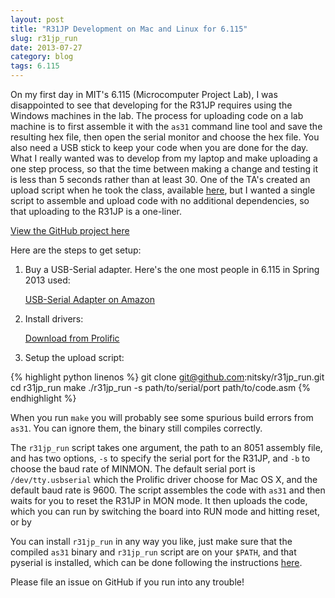 ```yaml
---
layout: post
title: "R31JP Development on Mac and Linux for 6.115"
slug: r31jp_run
date: 2013-07-27
category: blog
tags: 6.115
---
```


On my first day in MIT's 6.115 (Microcomputer Project Lab), I was disappointed to see that developing for the R31JP requires using the Windows machines in the lab. The process for uploading code on a lab machine is to first assemble it with the `as31` command line tool and save the resulting hex file, then open the serial monitor and choose the hex file. You also need a USB stick to keep your code when you are done for the day. What I really wanted was to develop from my laptop and make uploading a one step process, so that the time between making a change and testing it is less than 5 seconds rather than at least 30. One of the TA's created an upload script when he took the class, available [here](https://github.com/igutekunst/6.115-Toolchain), but I wanted a single script to assemble and upload code with no additional dependencies, so that uploading to the R31JP is a one-liner.

<!-- more -->

[View the GitHub project here](https://github.com/nitsky/r31jp_run)

Here are the steps to get setup:

1. Buy a USB-Serial adapter. Here's the one most people in 6.115 in Spring 2013 used:

    [USB-Serial Adapter on Amazon](http://www.amazon.com/TRENDnet-RS-232-Serial-Converter-TU-S9/dp/B0007T27H8/ref=sr_1_1?ie=UTF8&qid=1372904367&sr=8-1&keywords=usb+serial)

2. Install drivers:

    [Download from Prolific](http://prolificusa.com/pl-2303hx-drivers/)

3. Setup the upload script:

{% highlight python linenos %}
git clone git@github.com:nitsky/r31jp_run.git
cd r31jp_run
make
./r31jp_run -s path/to/serial/port path/to/code.asm
{% endhighlight %}

When you run `make` you will probably see some spurious build errors from `as31`. You can ignore them, the binary still compiles correctly.

The `r31jp_run` script takes one argument, the path to an 8051 assembly file, and has two options, `-s` to specify the serial port for the R31JP, and `-b` to choose the baud rate of MINMON. The default serial port is `/dev/tty.usbserial` which the Prolific driver choose for Mac OS X, and the default baud rate is 9600. The script assembles the code with `as31` and then waits for you to reset the R31JP in MON mode. It then uploads the code, which you can run by switching the board into RUN mode and hitting reset, or by

You can install `r31jp_run` in any way you like, just make sure that the compiled `as31` binary and `r31jp_run` script are on your `$PATH`, and that pyserial is installed, which can be done following the instructions [here](http://pyserial.sourceforge.net/pyserial.html).

Please file an issue on GitHub if you run into any trouble!
